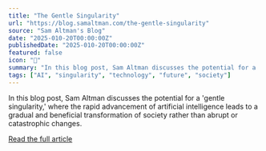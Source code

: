 ```yaml
---
title: "The Gentle Singularity"
url: "https://blog.samaltman.com/the-gentle-singularity"
source: "Sam Altman's Blog"
date: "2025-010-20T00:00:00Z"
publishedDate: "2025-010-20T00:00:00Z"
featured: false
icon: "📰"
summary: "In this blog post, Sam Altman discusses the potential for a 'gentle singularity,' where the rapid advancement of artificial intelligence leads to a gradual and beneficial transformation of society rather than abrupt or catastrophic changes."
tags: ["AI", "singularity", "technology", "future", "society"]
---
```


In this blog post, Sam Altman discusses the potential for a 'gentle singularity,' where the rapid advancement of artificial intelligence leads to a gradual and beneficial transformation of society rather than abrupt or catastrophic changes.

[Read the full article](https://blog.samaltman.com/the-gentle-singularity)
